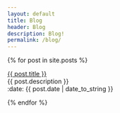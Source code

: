 ```yaml
---
layout: default
title: Blog
header: Blog
description: Blog!
permalink: /blog/
---
```


{% for post in site.posts %}
  <p><a href="failosophy/{{ post.permalink }}">{{ post.title }}</a><br>
  {{ post.description }}<br>
  :date: {{ post.date | date_to_string }}</p>
{% endfor %}

